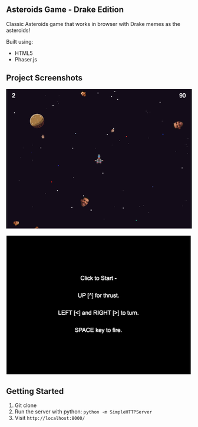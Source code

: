 ## Asteroids Game - Drake Edition

Classic Asteroids game that works in browser with Drake memes as the asteroids!

Built using:
* HTML5
* Phaser.js

## Project Screenshots
![](./asset/screenshot1.png)

![](./asset/screenshot2.png)

## Getting Started

1. Git clone
2. Run the server with python: `python -m SimpleHTTPServer`
3. Visit `http://localhost:8000/`
